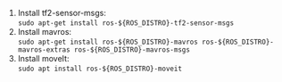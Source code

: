 1) Install tf2-sensor-msgs: \
`sudo apt-get install ros-${ROS_DISTRO}-tf2-sensor-msgs`
2) Install mavros: \
`sudo apt-get install ros-${ROS_DISTRO}-mavros ros-${ROS_DISTRO}-mavros-extras ros-${ROS_DISTRO}-mavros-msgs`
3) Install moveIt: \
`sudo apt install ros-${ROS_DISTRO}-moveit` 



